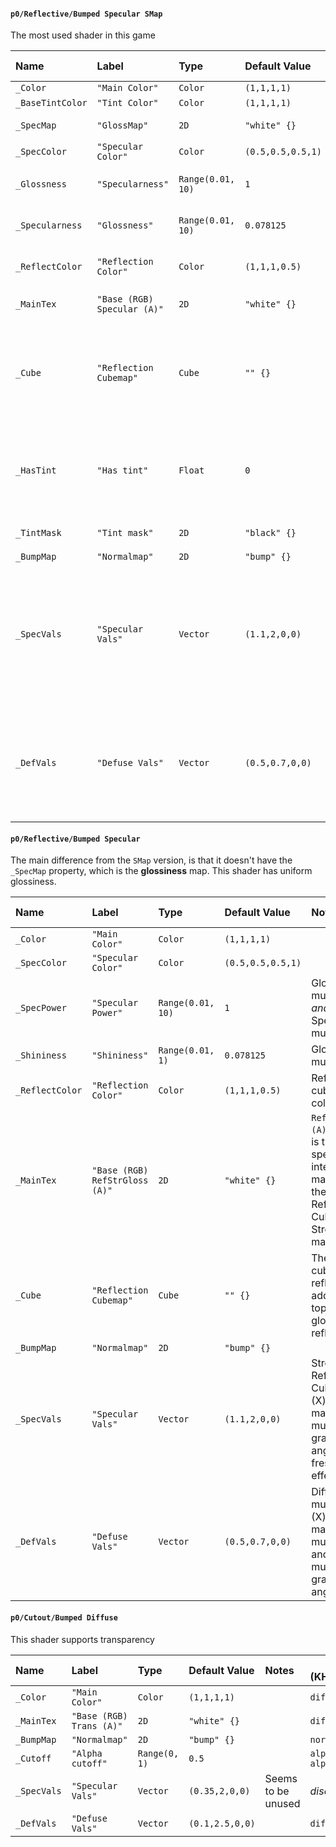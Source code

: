 #### `p0/Reflective/Bumped Specular SMap`
The most used shader in this game

| Name             | Label                       | Type              | Default Value     | Notes                                                                                                  | Mapping (KHR_materials_pbrSpecularGlossiness)                                               |
| :--------------- | :-------------------------- | :---------------- | :---------------- | :----------------------------------------------------------------------------------------------------- | ------------------------------------------------------------------------------------------- |
| `_Color`         | `"Main Color"`              | `Color`           | `(1,1,1,1)`       |                                                                                                        | `diffuseFactor = _Color`                                                                    |
| `_BaseTintColor` | `"Tint Color"`              | `Color`           | `(1,1,1,1)`       |                                                                                                        | *see `_TintMask`*                                                                           |
| `_SpecMap`       | `"GlossMap"`                | `2D`              | `"white" {}`      | Glossiness map                                                                                         | `specularGlossinessTexture.a = _SpecMap.r`                                                  |
| `_SpecColor`     | `"Specular Color"`          | `Color`           | `(0.5,0.5,0.5,1)` |                                                                                                        | `specularFactor.xyz = _SpecColor.xyz`                                                       |
| `_Glossness`     | `"Specularness"`            | `Range(0.01, 10)` | `1`               | Specular multiplier, non-linear                                                                        | `specularFactor.xyz *= log(_Glossness * 100) / log(1000)`                                   |
| `_Specularness`  | `"Glossness"`               | `Range(0.01, 10)` | `0.078125`        | Glossiness multiplier, non-linear                                                                      | `glossinessFactor = log(_Specularness * 100) / log(1000)`                                   |
| `_ReflectColor`  | `"Reflection Color"`        | `Color`           | `(1,1,1,0.5)`     | Reflection cubemap color                                                                               | *discard*                                                                                   |
| `_MainTex`       | `"Base (RGB) Specular (A)"` | `2D`              | `"white" {}`      |                                                                                                        | `diffuseTexture.rgb = _MainTex.rgb` `specularGlossinessTexture.rgb = _MainTex.a`            |
| `_Cube`          | `"Reflection Cubemap"`      | `Cube`            | `"" {}`           | The cubemap reflection is added on top of the glossiness reflection                                    | *discard*                                                                                   |
| `_HasTint`       | `"Has tint"`                | `Float`           | `0`               | If the value is `1` then should perform the tint mask logic                                            | *see `_TintMask`*                                                                           |
| `_TintMask`      | `"Tint mask"`               | `2D`              | `"black" {}`      |                                                                                                        | `diffuseTexture.rgb = lerp(diffuseTexture.rgb, _MainTex.rgb * _BaseTintColor, _TintMask.r)` |
| `_BumpMap`       | `"Normalmap"`               | `2D`              | `"bump" {}`       |                                                                                                        | `normalTexture = _BumpMap`                                                                  |
| `_SpecVals`      | `"Specular Vals"`           | `Vector`          | `(1.1,2,0,0)`     | Another specular multiplier. (X) is the main, (Y) is multiplier at grazing angles, fresnel-like effect | `specularFactor.xyz *= _SpecVals.x`                                                         |
| `_DefVals`       | `"Defuse Vals"`             | `Vector`          | `(0.5,0.7,0,0)`   | Diffuse multiplier. (X) is the main multiplier and (Y) is multiplier at grazing angles                 | `diffuseFactor.rgb *= _DefVals.x`                                                           |


#### `p0/Reflective/Bumped Specular`
The main difference from the `SMap` version, is that it doesn't have the `_SpecMap` property, which is the **glossiness** map. This shader has uniform glossiness.

| Name            | Label                          | Type              | Default Value     | Notes                                                                                                     | Mapping (KHR_materials_pbrSpecularGlossiness)                                                                     |
| :-------------- | :----------------------------- | :---------------- | :---------------- | :-------------------------------------------------------------------------------------------------------- | ----------------------------------------------------------------------------------------------------------------- |
| `_Color`        | `"Main Color"`                 | `Color`           | `(1,1,1,1)`       |                                                                                                           | `diffuseFactor = _Color`                                                                                          |
| `_SpecColor`    | `"Specular Color"`             | `Color`           | `(0.5,0.5,0.5,1)` |                                                                                                           | `specularFactor.xyz = _SpecColor.xyz`                                                                             |
| `_SpecPower`    | `"Specular Power"`             | `Range(0.01, 10)` | `1`               | Glossiness multiplier *and* Specular multiplier                                                           | `specularGlossinessTexture.a = _SpecPower * _Shininess` `specularFactor.xyz *= log(_SpecPower * 100) / log(1000)` |
| `_Shininess`    | `"Shininess"`                  | `Range(0.01, 1)`  | `0.078125`        | Glossiness multiplier                                                                                     | `specularGlossinessTexture.a = _SpecPower * _Shininess`                                                           |
| `_ReflectColor` | `"Reflection Color"`           | `Color`           | `(1,1,1,0.5)`     | Reflection cubemap color                                                                                  | *discard*                                                                                                         |
| `_MainTex`      | `"Base (RGB) RefStrGloss (A)"` | `2D`              | `"white" {}`      | `RefStrGloss (A)` channel is the specular intensity map; *and* the Reflection Cubemap Strength map        | `diffuseTexture.rgb = _MainTex.rgb` `specularGlossinessTexture.rgb = _MainTex.a`                                  |
| `_Cube`         | `"Reflection Cubemap"`         | `Cube`            | `"" {}`           | The cubemap reflection is added on top of the glossiness reflection                                       | *discard*                                                                                                         |
| `_BumpMap`      | `"Normalmap"`                  | `2D`              | `"bump" {}`       |                                                                                                           | `normalTexture = _BumpMap`                                                                                        |
| `_SpecVals`     | `"Specular Vals"`              | `Vector`          | `(1.1,2,0,0)`     | Strength of Reflection Cubemap. (X) is the main, (Y) is multiplier at grazing angles, fresnel-like effect | *discard*                                                                                                         |
| `_DefVals`      | `"Defuse Vals"`                | `Vector`          | `(0.5,0.7,0,0)`   | Diffuse multiplier. (X) is the main multiplier and (Y) is multiplier at grazing angles                    | `diffuseFactor.rgb *= _DefVals.x`                                                                                 |


#### `p0/Cutout/Bumped Diffuse`
This shader supports transparency

| Name        | Label                    | Type          | Default Value   | Notes              | Mapping (KHR_materials_pbrSpecularGlossiness)   |
| :---------- | :----------------------- | :------------ | :-------------- | :----------------- | ----------------------------------------------- |
| `_Color`    | `"Main Color"`           | `Color`       | `(1,1,1,1)`     |                    | `diffuseFactor = _Color`                        |
| `_MainTex`  | `"Base (RGB) Trans (A)"` | `2D`          | `"white" {}`    |                    | `diffuseTexture.rgba = _MainTex.rgba`           |
| `_BumpMap`  | `"Normalmap"`            | `2D`          | `"bump" {}`     |                    | `normalTexture = _BumpMap`                      |
| `_Cutoff`   | `"Alpha cutoff"`         | `Range(0, 1)` | `0.5`           |                    | `alphaMode = "MASK"`<br>`alphaCutoff = _Cutoff` |
| `_SpecVals` | `"Specular Vals"`        | `Vector`      | `(0.35,2,0,0)`  | Seems to be unused | *discard*                                       |
| `_DefVals`  | `"Defuse Vals"`          | `Vector`      | `(0.1,2.5,0,0)` |                    | `diffuseFactor.rgb *= _DefVals.x`               |
